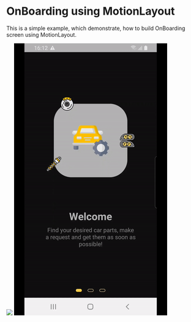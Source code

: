 # OnBoarding using MotionLayout

This is a simple example, which demonstrate, how to build OnBoarding screen using MotionLayout.

![](images/onboarding.gif)
![](images/onboarding-night.gif)
